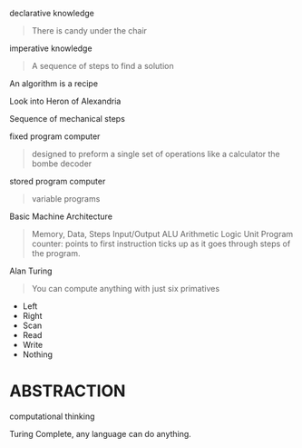 declarative knowledge
> There is candy under the chair

imperative knowledge
> A sequence of steps to find a solution

An algorithm is a recipe

Look into Heron of Alexandria

Sequence of mechanical steps

fixed program computer
> designed to preform a single set of operations like a calculator
> the bombe decoder

stored program computer
> variable programs

Basic Machine Architecture
> Memory, Data, Steps
> Input/Output
> ALU Arithmetic Logic Unit
> Program counter: points to first instruction ticks up as it goes through steps of the program.

Alan Turing
> You can compute anything with just six primatives 
- Left 
- Right
- Scan
- Read 
- Write
- Nothing
  
# ABSTRACTION
computational thinking

Turing Complete, any language can do anything.